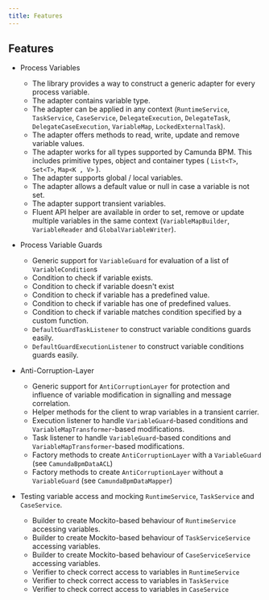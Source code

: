 ```yaml
---
title: Features
---
```

## Features

* Process Variables
    - The library provides a way to construct a generic adapter for every process variable.
    - The adapter contains variable type.
    - The adapter can be applied in any context (`RuntimeService`, `TaskService`, `CaseService`, `DelegateExecution`, `DelegateTask`, `DelegateCaseExecution`, `VariableMap`, `LockedExternalTask`).
    - The adapter offers methods to read, write, update and remove variable values.
    - The adapter works for all types supported by Camunda BPM. This includes primitive types, object and container types ( `List<T>`, `Set<T>`, `Map<K , V>` ).
    - The adapter supports global / local variables.
    - The adapter allows a default value or null in case a variable is not set.
    - The adapter support transient variables.
    - Fluent API helper are available in order to set, remove or update multiple variables in the same context (`VariableMapBuilder`, `VariableReader` and `GlobalVariableWriter`).

* Process Variable Guards
    - Generic support for `VariableGuard` for evaluation of a list of `VariableCondition`s
    - Condition to check if variable exists.
    - Condition to check if variable doesn't exist
    - Condition to check if variable has a predefined value.
    - Condition to check if variable has one of predefined values.
    - Condition to check if variable matches condition specified by a custom function.
    - `DefaultGuardTaskListener` to construct variable conditions guards easily.
    - `DefaultGuardExecutionListener` to construct variable conditions guards easily.

* Anti-Corruption-Layer
    - Generic support for `AntiCorruptionLayer` for protection and influence of variable modification in signalling and message correlation.
    - Helper methods for the client to wrap variables in a transient carrier.
    - Execution listener to handle `VariableGuard`-based conditions and `VariableMapTransformer`-based modifications.
    - Task listener to handle `VariableGuard`-based conditions and `VariableMapTransformer`-based modifications.
    - Factory methods to create `AntiCorruptionLayer` with a `VariableGuard` (see `CamundaBpmDataACL`)
    - Factory methods to create `AntiCorruptionLayer` without a `VariableGuard` (see `CamundaBpmDataMapper`)

* Testing variable access and mocking `RuntimeService`, `TaskService` and `CaseService`.
    - Builder to create Mockito-based behaviour of `RuntimeService` accessing variables.
    - Builder to create Mockito-based behaviour of `TaskServiceService` accessing variables.
    - Builder to create Mockito-based behaviour of `CaseServiceService` accessing variables.
    - Verifier to check correct access to variables in  `RuntimeService`
    - Verifier to check correct access to variables in  `TaskService`
    - Verifier to check correct access to variables in  `CaseService`
